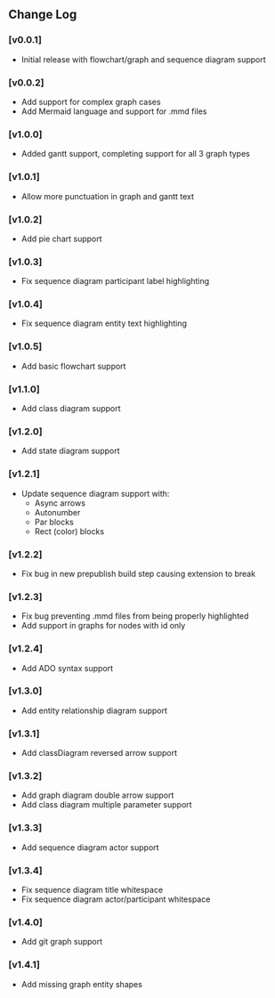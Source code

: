 ## Change Log

### [v0.0.1]

- Initial release with flowchart/graph and sequence diagram support

### [v0.0.2]

- Add support for complex graph cases
- Add Mermaid language and support for .mmd files

### [v1.0.0]

- Added gantt support, completing support for all 3 graph types

### [v1.0.1]

- Allow more punctuation in graph and gantt text

### [v1.0.2]

- Add pie chart support

### [v1.0.3]

- Fix sequence diagram participant label highlighting

### [v1.0.4]

- Fix sequence diagram entity text highlighting

### [v1.0.5]

- Add basic flowchart support

### [v1.1.0]

- Add class diagram support

### [v1.2.0]

- Add state diagram support

### [v1.2.1]

- Update sequence diagram support with:
  - Async arrows
  - Autonumber
  - Par blocks
  - Rect (color) blocks

### [v1.2.2]

- Fix bug in new prepublish build step causing extension to break

### [v1.2.3]

- Fix bug preventing .mmd files from being properly highlighted
- Add support in graphs for nodes with id only

### [v1.2.4]

- Add ADO syntax support

### [v1.3.0]

- Add entity relationship diagram support

### [v1.3.1]

- Add classDiagram reversed arrow support

### [v1.3.2]

- Add graph diagram double arrow support
- Add class diagram multiple parameter support

### [v1.3.3]

- Add sequence diagram actor support

### [v1.3.4]

- Fix sequence diagram title whitespace
- Fix sequence diagram actor/participant whitespace

### [v1.4.0]

- Add git graph support

### [v1.4.1]

- Add missing graph entity shapes
